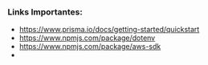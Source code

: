 ### Links Importantes:
 - https://www.prisma.io/docs/getting-started/quickstart
 - https://www.npmjs.com/package/dotenv
 - https://www.npmjs.com/package/aws-sdk
 - 